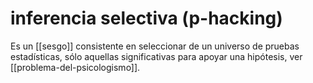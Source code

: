 # inferencia selectiva (p-hacking)
Es un [[sesgo]] consistente en seleccionar de un universo de pruebas estadísticas, sólo aquellas significativas para apoyar una hipótesis, ver [[problema-del-psicologismo]].